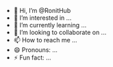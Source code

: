 - 👋 Hi, I’m @RonitHub
- 👀 I’m interested in ...
- 🌱 I’m currently learning ...
- 💞️ I’m looking to collaborate on ...
- 📫 How to reach me ...
- 😄 Pronouns: ...
- ⚡ Fun fact: ...

<!---
RonitHub/RonitHub is a ✨ special ✨ repository because its `README.md` (this file) appears on your GitHub profile.
You can click the Preview link to take a look at your changes.
--->
